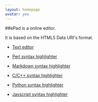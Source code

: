 ```yaml
---
layout: homepage
avatar: yes
---
```


##ePad is a online editor.

It is based on the HTML5 Data URI's format.

- [Text editor](http://yulijia.net/ePad/eText.html "eText")

- [Perl syntax highlighter](http://yulijia.net/ePad/ePerl.html "ePerl")

- [Markdown syntax highlighter](http://yulijia.net/ePad/eMarkdown.html "eMarkdown")

- [C/C++ syntax highlighter](http://yulijia.net/ePad/eCpp.html "eCpp")

- [Python syntax highlighter](http://yulijia.net/ePad/ePython.html "ePython")

- [Javscript syntax highlighter](http://yulijia.net/ePad/eJavascript.html "eJavascript")
 
